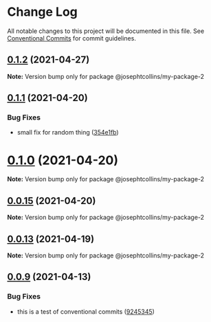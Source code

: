 # Change Log

All notable changes to this project will be documented in this file.
See [Conventional Commits](https://conventionalcommits.org) for commit guidelines.

## [0.1.2](https://github.com/josephtcollins/lerna-example/compare/v0.1.1...v0.1.2) (2021-04-27)

**Note:** Version bump only for package @josephtcollins/my-package-2





## [0.1.1](https://github.com/josephtcollins/lerna-example/compare/v0.1.0...v0.1.1) (2021-04-20)


### Bug Fixes

* small fix for random thing ([354e1fb](https://github.com/josephtcollins/lerna-example/commit/354e1fb5d4276617f14d7b9e885785d7e614f159))





# [0.1.0](https://github.com/josephtcollins/lerna-example/compare/v0.0.15...v0.1.0) (2021-04-20)

**Note:** Version bump only for package @josephtcollins/my-package-2





## [0.0.15](https://github.com/josephtcollins/lerna-example/compare/v0.0.14...v0.0.15) (2021-04-20)

**Note:** Version bump only for package @josephtcollins/my-package-2





## [0.0.13](https://github.com/josephtcollins/lerna-example/compare/v0.0.12...v0.0.13) (2021-04-19)

**Note:** Version bump only for package @josephtcollins/my-package-2





## [0.0.9](https://github.com/josephtcollins/lerna-example/compare/@josephtcollins/my-package-2@0.0.8...@josephtcollins/my-package-2@0.0.9) (2021-04-13)


### Bug Fixes

* this is a test of conventional commits ([9245345](https://github.com/josephtcollins/lerna-example/commit/92453455fef66288eabf933122a74884802f3f2e))
